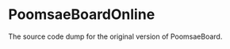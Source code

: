 PoomsaeBoardOnline
==================

The source code dump for the original version of PoomsaeBoard.
